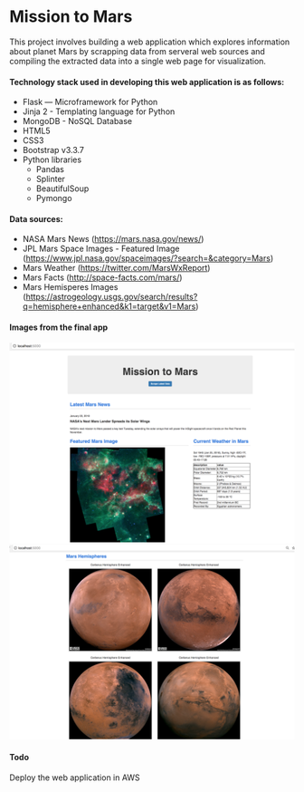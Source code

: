# Mission to Mars

This project involves building a web application which explores information about planet Mars by scrapping data from serveral web sources and compiling the extracted data into a single web page for visualization.

#### Technology stack used in developing this web application is as follows:
* Flask — Microframework for Python
* Jinja 2 - Templating language for Python
* MongoDB - NoSQL Database
* HTML5
* CSS3
* Bootstrap v3.3.7
* Python libraries  
    * Pandas
    * Splinter
    * BeautifulSoup
    * Pymongo

#### Data sources:
* NASA Mars News (https://mars.nasa.gov/news/)
* JPL Mars Space Images - Featured Image (https://www.jpl.nasa.gov/spaceimages/?search=&category=Mars)
* Mars Weather (https://twitter.com/MarsWxReport)
* Mars Facts (http://space-facts.com/mars/)
* Mars Hemisperes Images (https://astrogeology.usgs.gov/search/results?q=hemisphere+enhanced&k1=target&v1=Mars)

#### Images from the final app
![final_app_part1.png](images/final_app_part1.png)
![final_app_part2.png](images/final_app_part2.png)

#### Todo
Deploy the web application in AWS


